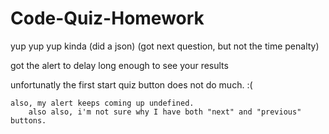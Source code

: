 # Code-Quiz-Homework



<!-- create the layout --> yup
<!-- create a working button that starts a timer --> yup
<!-- once timer starts, you are taken to your questions --> yup 
<!-- create arrays of questions with answers --> kinda
<!-- if else statements --> (did a json)
<!-- timer penalty (and next question) when question is answered wrong --> (got next question, but not the time penalty)
<!-- next question (and addition to score) when question is answered right  -->
<!-- Alert when all questions are done -->
<!-- Alert when timer reaches 0 -->
<!-- the alert is "the game is over" -->
<!-- create a method to save initials and score -->
<!-- making adjustments to the alert-->

got the alert to delay long enough to see your results


<!--check gandolf activity-->

unfortunatly the first start quiz button does not do much. :(

    also, my alert keeps coming up undefined.
        also also, i'm not sure why I have both "next" and "previous" buttons.
